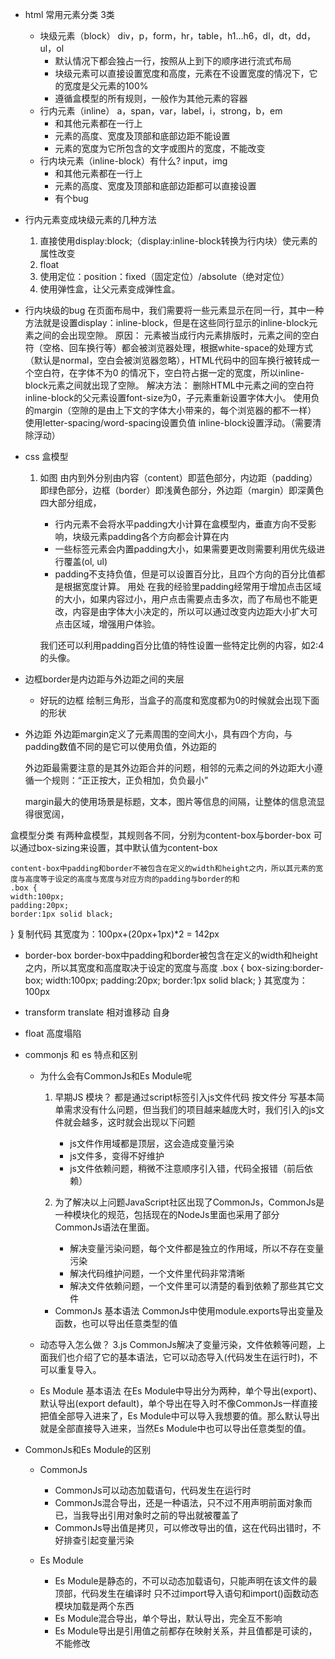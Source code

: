 - html 常用元素分类
    3类
    - 块级元素（block）
        div，p，form，hr，table，h1…h6，dl，dt，dd，ul，ol
        - 默认情况下都会独占一行，按照从上到下的顺序进行流式布局
        - 块级元素可以直接设置宽度和高度，元素在不设置宽度的情况下，它的宽度是父元素的100%
        - 遵循盒模型的所有规则，一般作为其他元素的容器
    - 行内元素（inline）
        a，span，var，label，i，strong，b，em
        - 和其他元素都在一行上
        - 元素的高度、宽度及顶部和底部边距不能设置
        - 元素的宽度为它所包含的文字或图片的宽度，不能改变
    - 行内块元素（inline-block）有什么?
        input，img
        - 和其他元素都在一行上
        - 元素的高度、宽度及顶部和底部边距都可以直接设置
        - 有个bug   

- 行内元素变成块级元素的几种方法
    1. 直接使用display:block;（display:inline-block转换为行内块）使元素的属性改变
    2. float
    3. 使用定位：position：fixed（固定定位）/absolute（绝对定位）
    4. 使用弹性盒，让父元素变成弹性盒。

- 行内块级的bug
    在页面布局中，我们需要将一些元素显示在同一行，其中一种方法就是设置display：inline-block，但是在这些同行显示的inline-block元素之间的会出现空隙。
    原因：
        元素被当成行内元素排版时，元素之间的空白符（空格、回车换行等）都会被浏览器处理，根据white-space的处理方式（默认是normal，空白会被浏览器忽略），HTML代码中的回车换行被转成一个空白符，在字体不为0 的情况下，空白符占据一定的宽度，所以inline-block元素之间就出现了空隙。
    解决方法：
        删除HTML中元素之间的空白符
        inline-block的父元素设置font-size为0，子元素重新设置字体大小。
        使用负的margin（空隙的是由上下文的字体大小带来的，每个浏览器的都不一样）
        使用letter-spacing/word-spacing设置负值
        inline-block设置浮动。（需要清除浮动）

- css 盒模型
    1. 如图
        由内到外分别由内容（content）即蓝色部分，内边距（padding）即绿色部分，边框（border）即浅黄色部分，外边距（margin）即深黄色四大部分组成，
        - 行内元素不会将水平padding大小计算在盒模型内，垂直方向不受影响，块级元素padding各个方向都会计算在内
        - 一些标签元素会内置padding大小，如果需要更改则需要利用优先级进行覆盖(ol, ul)
        - padding不支持负值，但是可以设置百分比，且四个方向的百分比值都是根据宽度计算。
    用处
        在我的经验里padding经常用于增加点击区域的大小，如果内容过小，用户点击需要点击多次，而了布局也不能更改，内容是由字体大小决定的，所以可以通过改变内边距大小扩大可点击区域，增强用户体验。

        我们还可以利用padding百分比值的特性设置一些特定比例的内容，如2:4的头像。

- 边框border是内边距与外边距之间的夹层
    - 好玩的边框
        绘制三角形，当盒子的高度和宽度都为0的时候就会出现下面的形状

    
- 外边距
    外边距margin定义了元素周围的空间大小，具有四个方向，与padding数值不同的是它可以使用负值，外边距的

    外边距最需要注意的是其外边距合并的问题，相邻的元素之间的外边距大小遵循一个规则：“正正按大，正负相加，负负最小”

    margin最大的使用场景是标题，文本，图片等信息的间隔，让整体的信息流显得很宽阔，

盒模型分类
    有两种盒模型，其规则各不同，分别为content-box与border-box
    可以通过box-sizing来设置，其中默认值为content-box

    content-box中padding和border不被包含在定义的width和height之内，所以其元素的宽度与高度等于设定的高度与宽度与对应方向的padding与border的和
    .box {
    width:100px;
    padding:20px;
    border:1px solid black;
}
复制代码
其宽度为：100px+(20px+1px)*2 = 142px

- border-box
    border-box中padding和border被包含在定义的width和height之内，所以其宽度和高度取决于设定的宽度与高度
    .box {
        box-sizing:border-box;
        width:100px;
        padding:20px;
        border:1px solid black;
    }
    其宽度为：100px

- transform translate 相对谁移动
    自身
- float 高度塌陷


- commonjs  和 es 特点和区别
    - 为什么会有CommonJs和Es Module呢
        1. 早期JS 模块？
            都是通过script标签引入js文件代码 按文件分
            写基本简单需求没有什么问题，但当我们的项目越来越庞大时，我们引入的js文件就会越多，这时就会出现以下问题
            - js文件作用域都是顶层，这会造成变量污染
            - js文件多，变得不好维护
            - js文件依赖问题，稍微不注意顺序引入错，代码全报错（前后依赖）

        2. 为了解决以上问题JavaScript社区出现了CommonJs，CommonJs是一种模块化的规范，包括现在的NodeJs里面也采用了部分CommonJs语法在里面。
            - 解决变量污染问题，每个文件都是独立的作用域，所以不存在变量污染
            - 解决代码维护问题，一个文件里代码非常清晰
            - 解决文件依赖问题，一个文件里可以清楚的看到依赖了那些其它文件

        - CommonJs 基本语法
            CommonJs中使用module.exports导出变量及函数，也可以导出任意类型的值

    - 动态导入怎么做？
        3.js
        CommonJs解决了变量污染，文件依赖等问题，上面我们也介绍了它的基本语法，它可以动态导入(代码发生在运行时)，不可以重复导入。

    - Es Module 基本语法
        在Es Module中导出分为两种，单个导出(export)、默认导出(export default)，单个导出在导入时不像CommonJs一样直接把值全部导入进来了，Es Module中可以导入我想要的值。那么默认导出就是全部直接导入进来，当然Es Module中也可以导出任意类型的值。

- CommonJs和Es Module的区别
    - CommonJs
        - CommonJs可以动态加载语句，代码发生在运行时
        - CommonJs混合导出，还是一种语法，只不过不用声明前面对象而已，当我导出引用对象时之前的导出就被覆盖了
        - CommonJs导出值是拷贝，可以修改导出的值，这在代码出错时，不好排查引起变量污染

    - Es Module
        - Es Module是静态的，不可以动态加载语句，只能声明在该文件的最顶部，代码发生在编译时
            只不过import导入语句和import()函数动态模块加载是两个东西
        - Es Module混合导出，单个导出，默认导出，完全互不影响
        - Es Module导出是引用值之前都存在映射关系，并且值都是可读的，不能修改
